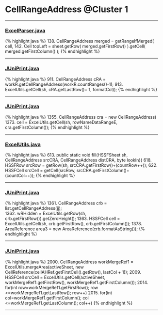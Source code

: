 # CellRangeAddress @Cluster 1

***

### [ExcelParser.java](https://searchcode.com/codesearch/view/93105691/)
{% highlight java %}
138. CellRangeAddress merged = getRangeIfMerged( cell,
142.     Cell topLeft = sheet.getRow( merged.getFirstRow() ).getCell( merged.getFirstColumn() );
{% endhighlight %}

***

### [JUniPrint.java](https://searchcode.com/codesearch/view/60212057/)
{% highlight java %}
911. CellRangeAddress cRA =  workR.getCellRangeAddress(workR.countRanges()-1);
913.     ExcelUtils.getCell(sh, cRA.getLastRow()+ 1, formatCol));
{% endhighlight %}

***

### [JUniPrint.java](https://searchcode.com/codesearch/view/60212057/)
{% highlight java %}
1355. CellRangeAddress cra = new CellRangeAddress(
1373.     cell  =  ExcelUtils.getCell(sh, rowNameDataRangeE, cra.getFirstColumn());
{% endhighlight %}

***

### [ExcelUtils.java](https://searchcode.com/codesearch/view/60212069/)
{% highlight java %}
613. public static void fill(HSSFSheet sh, CellRangeAddress srcCRA, CellRangeAddress distCRA, byte lookIn){
618.       HSSFRow srcRow = getRow(sh, srcCRA.getFirstRow()+(countRow++));
622.         HSSFCell srcCell = getCell(srcRow, srcCRA.getFirstColumn()+(countCol++));
{% endhighlight %}

***

### [JUniPrint.java](https://searchcode.com/codesearch/view/60212057/)
{% highlight java %}
1361. CellRangeAddress crb = list.getCellRangeAddress(jj);  
1362. wRHidden = ExcelUtils.getRow(sh, crb.getFirstRow()).getZeroHeight();
1363. HSSFCell cell = ExcelUtils.getCell(sh, crb.getFirstRow(), crb.getFirstColumn());
1378.   AreaReference area3 = new AreaReference(crb.formatAsString());
{% endhighlight %}

***

### [JUniPrint.java](https://searchcode.com/codesearch/view/60212057/)
{% highlight java %}
2000. CellRangeAddress workMergeRef1 = ExcelUtils.mergeArea(activeSheet, new CellReference(cellAHRef.getFirstCell().getRow(), lastCol + 1));
2009. HSSFCell srcCell = ExcelUtils.getCell(activeSheet, workMergeRef1.getFirstRow(), workMergeRef1.getFirstColumn());
2014. for(int row=workMergeRef1.getFirstRow(); row <=workMergeRef1.getLastRow(); row++)
2015.   for(int col=workMergeRef1.getFirstColumn(); col <=workMergeRef1.getLastColumn(); col++)
{% endhighlight %}

***

